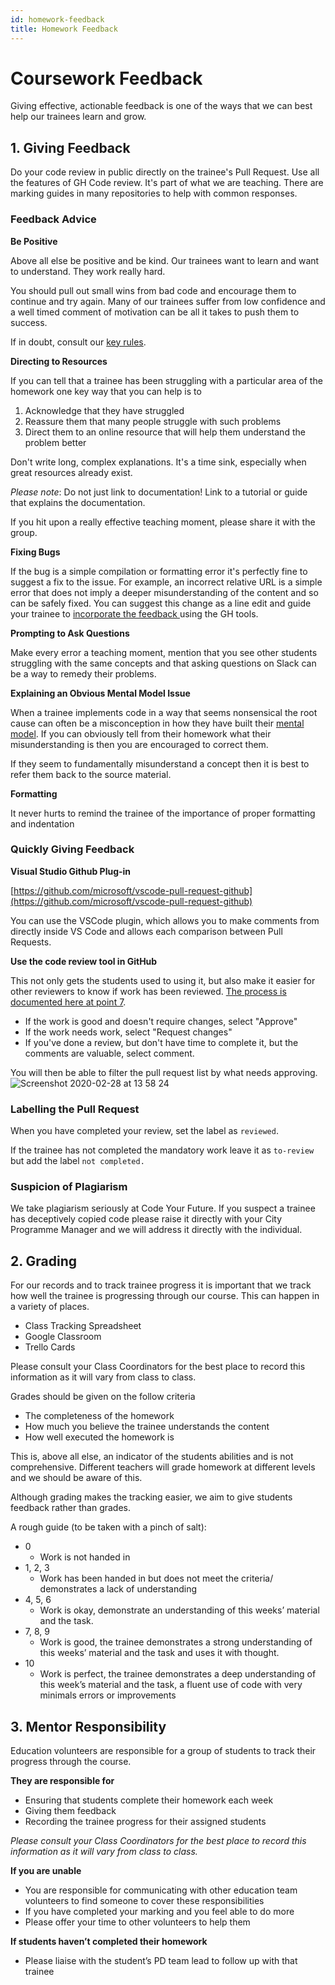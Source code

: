 ```yaml
---
id: homework-feedback
title: Homework Feedback
---
```


# Coursework Feedback

Giving effective, actionable feedback is one of the ways that we can best help our trainees learn and grow.

## 1. Giving Feedback

Do your code review in public directly on the trainee's Pull Request. Use all the features of GH Code review. It's part of what we are teaching. There are marking guides in many repositories to help with common responses.

### Feedback Advice

**Be Positive**

Above all else be positive and be kind. Our trainees want to learn and want to understand. They work really hard.

You should pull out small wins from bad code and encourage them to continue and try again. Many of our trainees suffer from low confidence and a well timed comment of motivation can be all it takes to push them to success.

If in doubt, consult our [key rules](https://github.com/CodeYourFuture/DocsV2/tree/600f9105c4db70d16abccc962441cf765c539a18/volunteers/education/teaching-tips/README.md#the-rules).

**Directing to Resources**

If you can tell that a trainee has been struggling with a particular area of the homework one key way that you can help is to

1. Acknowledge that they have struggled
2. Reassure them that many people struggle with such problems
3. Direct them to an online resource that will help them understand the problem better

Don't write long, complex explanations. It's a time sink, especially when great resources already exist.

_Please note_: Do not just link to documentation! Link to a tutorial or guide that explains the documentation.

If you hit upon a really effective teaching moment, please share it with the group.

**Fixing Bugs**

If the bug is a simple compilation or formatting error it's perfectly fine to suggest a fix to the issue. For example, an incorrect relative URL is a simple error that does not imply a deeper misunderstanding of the content and so can be safely fixed. You can suggest this change as a line edit and guide your trainee to [incorporate the feedback ](https://docs.github.com/en/github/collaborating-with-pull-requests/reviewing-changes-in-pull-requests/incorporating-feedback-in-your-pull-request)using the GH tools.

**Prompting to Ask Questions**

Make every error a teaching moment, mention that you see other students struggling with the same concepts and that asking questions on Slack can be a way to remedy their problems.

**Explaining an Obvious Mental Model Issue**

When a trainee implements code in a way that seems nonsensical the root cause can often be a misconception in how they have built their [mental model](https://teachtogether.tech/#s:models). If you can obviously tell from their homework what their misunderstanding is then you are encouraged to correct them. 

If they seem to fundamentally misunderstand a concept then it is best to refer them back to the source material.

**Formatting**

It never hurts to remind the trainee of the importance of proper formatting and indentation

### Quickly Giving Feedback

**Visual Studio Github Plug-in**

[https://github.com/microsoft/vscode-pull-request-github](https://github.com/microsoft/vscode-pull-request-github)

You can use the VSCode plugin, which allows you to make comments from directly inside VS Code and allows each comparison between Pull Requests.

**Use the code review tool in GitHub**

This not only gets the students used to using it, but also make it easier for other reviewers to know if work has been reviewed. [The process is documented here at point 7](https://help.github.com/en/github/collaborating-with-issues-and-pull-requests/reviewing-proposed-changes-in-a-pull-request).

* If the work is good and doesn't require changes, select "Approve"
* If the work needs work, select "Request changes"
* If you've done a review, but don't have time to complete it, but the comments are valuable, select comment.

You will then be able to filter the pull request list by what needs approving. ![Screenshot 2020-02-28 at 13 58 24](https://user-images.githubusercontent.com/31692/75577343-bbf1da00-5a59-11ea-9608-b4b880585d25.png)

### Labelling the Pull Request

When you have completed your review, set the label as `reviewed`.

If the trainee has not completed the mandatory work leave it as `to-review` but add the label `not completed.`

### Suspicion of Plagiarism

We take plagiarism seriously at Code Your Future.  If you suspect a trainee has deceptively copied code please raise it directly with your City Programme Manager and we will address it directly with the individual.

## 2. Grading

For our records and to track trainee progress it is important that we track how well the trainee is progressing through our course. This can happen in a variety of places.

* Class Tracking Spreadsheet
* Google Classroom
* Trello Cards

Please consult your Class Coordinators for the best place to record this information as it will vary from class to class.

Grades should be given on the follow criteria

* The completeness of the homework
* How much you believe the trainee understands the content
* How well executed the homework is

This is, above all else, an indicator of the students abilities and is not comprehensive. Different teachers will grade homework at different levels and we should be aware of this.

Although grading makes the tracking easier, we aim to give students feedback rather than grades.

A rough guide \(to be taken with a pinch of salt\):

* 0
  * Work is not handed in
* 1, 2, 3
  * Work has been handed in but does not meet the criteria/ demonstrates a lack of understanding
* 4, 5, 6
  * Work is okay, demonstrate an understanding of this weeks’ material and the task.
* 7, 8, 9
  * Work is good, the trainee demonstrates a strong understanding of this weeks’ material and the task and uses it with thought.
* 10
  * Work is perfect, the trainee demonstrates a deep understanding of this week’s material and the task, a fluent use of code with very minimals errors or improvements

## 3. Mentor Responsibility

Education volunteers are responsible for a group of students to track their progress through the course.

**They are responsible for**

* Ensuring that students complete their homework each week
* Giving them feedback
* Recording the trainee progress for their assigned students

_Please consult your Class Coordinators for the best place to record this information as it will vary from class to class._

**If you are unable**

* You are responsible for communicating with other education team volunteers to find someone to cover these responsibilities
* If you have completed your marking and you feel able to do more
* Please offer your time to other volunteers to help them

**If students haven’t completed their homework**

* Please liaise with the student’s PD team lead to follow up with that trainee

